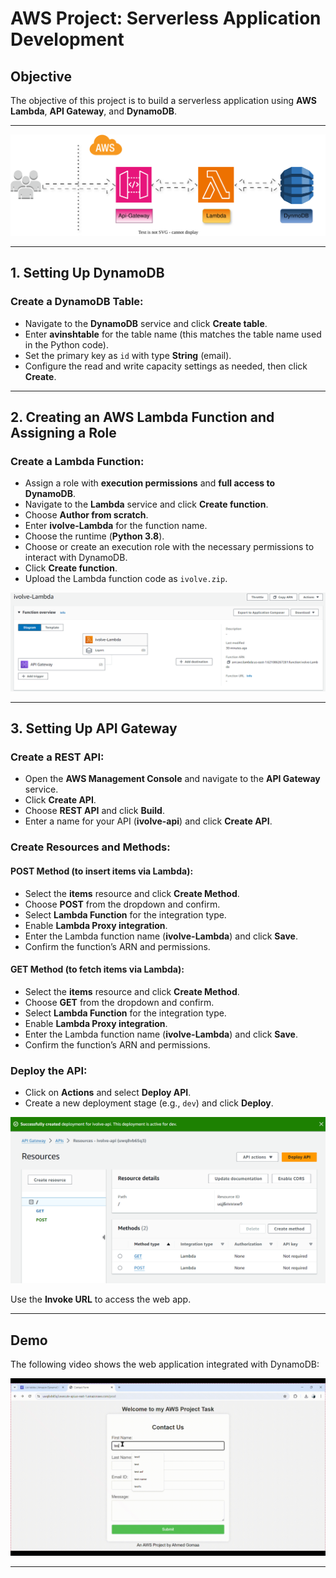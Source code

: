 

# AWS Project: Serverless Application Development

## Objective

The objective of this project is to build a serverless application using **AWS Lambda**, **API Gateway**, and **DynamoDB**.

---

![Architecture Diagram](screenshot/lab23-lambdawithDynmoDB.drawio.svg)

---

## 1. Setting Up DynamoDB

### Create a DynamoDB Table:

* Navigate to the **DynamoDB** service and click **Create table**.
* Enter **avinshtable** for the table name (this matches the table name used in the Python code).
* Set the primary key as `id` with type **String** (email).
* Configure the read and write capacity settings as needed, then click **Create**.

---

## 2. Creating an AWS Lambda Function and Assigning a Role

### Create a Lambda Function:

* Assign a role with **execution permissions** and **full access to DynamoDB**.
* Navigate to the **Lambda** service and click **Create function**.
* Choose **Author from scratch**.
* Enter **ivolve-Lambda** for the function name.
* Choose the runtime (**Python 3.8**).
* Choose or create an execution role with the necessary permissions to interact with DynamoDB.
* Click **Create function**.
* Upload the Lambda function code as `ivolve.zip`.

![Lambda Screenshot](screenshot/lambda.png)

---

## 3. Setting Up API Gateway

### Create a REST API:

* Open the **AWS Management Console** and navigate to the **API Gateway** service.
* Click **Create API**.
* Choose **REST API** and click **Build**.
* Enter a name for your API (**ivolve-api**) and click **Create API**.

### Create Resources and Methods:

#### POST Method (to insert items via Lambda):

* Select the **items** resource and click **Create Method**.
* Choose **POST** from the dropdown and confirm.
* Select **Lambda Function** for the integration type.
* Enable **Lambda Proxy integration**.
* Enter the Lambda function name (**ivolve-Lambda**) and click **Save**.
* Confirm the function’s ARN and permissions.

#### GET Method (to fetch items via Lambda):

* Select the **items** resource and click **Create Method**.
* Choose **GET** from the dropdown and confirm.
* Select **Lambda Function** for the integration type.
* Enable **Lambda Proxy integration**.
* Enter the Lambda function name (**ivolve-Lambda**) and click **Save**.
* Confirm the function’s ARN and permissions.

### Deploy the API:

* Click on **Actions** and select **Deploy API**.
* Create a new deployment stage (e.g., `dev`) and click **Deploy**.

![API Gateway Screenshot](screenshot/api-getway.png)

Use the **Invoke URL** to access the web app.

---

## Demo

The following video shows the web application integrated with DynamoDB:

![Demo](screenshot/api-lambda1.gif)

---
